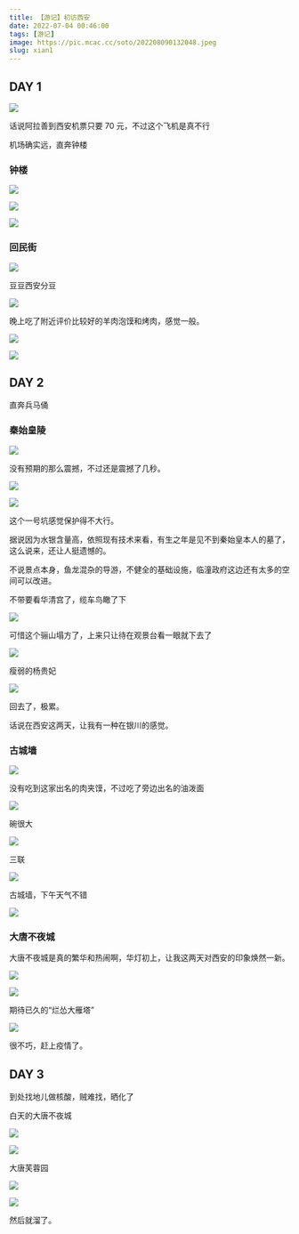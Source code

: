 ```yaml
---
title: 【游记】初访西安
date: 2022-07-04 00:46:00
tags: [游记]
image: https://pic.mcac.cc/soto/202208090132048.jpeg
slug: xian1
---
```


## DAY 1

![](https://pic.mcac.cc/soto/202208090139518.JPEG)

话说阿拉善到西安机票只要 70 元，不过这个飞机是真不行

机场确实远，直奔钟楼

### 钟楼

![](https://pic.mcac.cc/soto/202208090101768.jpeg)

![](https://pic.mcac.cc/soto/202208090106184.jpeg)

![](https://pic.mcac.cc/soto/202208090107896.jpeg)

### 回民街

![](https://pic.mcac.cc/soto/202208090108157.jpeg)

豆豆西安分豆

![](https://pic.mcac.cc/soto/202208090141293.jpeg)

晚上吃了附近评价比较好的羊肉泡馍和烤肉，感觉一般。

![](https://pic.mcac.cc/soto/202208090125839.jpeg)

![](https://pic.mcac.cc/soto/202208090125101.jpeg)

## DAY 2

直奔兵马俑

### 秦始皇陵

![](https://pic.mcac.cc/soto/202208090139730.JPEG)

没有预期的那么震撼，不过还是震撼了几秒。

![](https://pic.mcac.cc/soto/202208090111024.jpeg)

![](https://pic.mcac.cc/soto/202208090111133.jpeg)

这个一号坑感觉保护得不大行。

据说因为水银含量高，依照现有技术来看，有生之年是见不到秦始皇本人的墓了，这么说来，还让人挺遗憾的。

不说景点本身，鱼龙混杂的导游，不健全的基础设施，临潼政府这边还有太多的空间可以改进。

不带要看华清宫了，缆车鸟瞰了下

![](https://pic.mcac.cc/soto/202208090120157.jpeg)

可惜这个骊山塌方了，上来只让待在观景台看一眼就下去了

![](https://pic.mcac.cc/soto/202208090120002.jpeg)

瘦弱的杨贵妃

![](https://pic.mcac.cc/soto/202208090121501.jpeg)

回去了，极累。

话说在西安这两天，让我有一种在银川的感觉。

### 古城墙

![](https://pic.mcac.cc/soto/202208090122051.jpeg)

没有吃到这家出名的肉夹馍，不过吃了旁边出名的油泼面

![](https://pic.mcac.cc/soto/202208090123820.jpeg)

碗很大

![](https://pic.mcac.cc/soto/202208090123586.jpeg)

三联

![](https://pic.mcac.cc/soto/202208090126530.jpeg)

古城墙，下午天气不错

![](https://pic.mcac.cc/soto/202208090127822.jpeg)

### 大唐不夜城

大唐不夜城是真的繁华和热闹啊，华灯初上，让我这两天对西安的印象焕然一新。

![](https://pic.mcac.cc/soto/202208090130984.jpeg)

![](https://pic.mcac.cc/soto/202208090131157.jpeg)

期待已久的“烂怂大雁塔”

![](https://pic.mcac.cc/soto/202208090132097.jpeg)

很不巧，赶上疫情了。

## DAY 3

到处找地儿做核酸，贼难找，晒化了

白天的大唐不夜城

![](https://pic.mcac.cc/soto/202208090133597.jpeg)

![](https://pic.mcac.cc/soto/202208090139884.JPEG)

大唐芙蓉园

![](https://pic.mcac.cc/soto/202208090137525.jpeg)

![](https://pic.mcac.cc/soto/202208090137503.jpeg)

然后就溜了。
